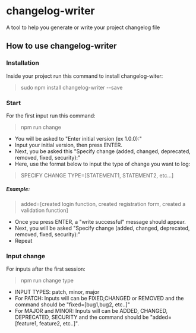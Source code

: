 # changelog-writer
A tool to help you generate or write your project changelog file

## How to use changelog-writer
### Installation
Inside your project run this command to install changelog-witer:
> sudo npm install changelog-writer --save 

### Start
For the first input run this command:
> npm run change
* You will be asked to "Enter initial version (ex 1.0.0):"
* Input your initial version, then press ENTER.
* Next, you be asked this "Specify change (added, changed, deprecated, removed, fixed, security):"
* Here, use the format below to input the type of change you want to log:
> SPECIFY CHANGE TYPE=[STATEMENT1, STATEMENT2, etc...] 
 
##### Example:
> added=[created login function, created registration form, created a validation function]
* Once you press ENTER, a "write successful" message should appear.
* Next, you will be asked "Specify change (added, changed, deprecated, removed, fixed, security):"
* Repeat

### Input change
For inputs after the first session:
> npm run change type <SPECIFY INPUT TYPE>
* INPUT TYPES: patch, minor, major
* For PATCH: Inputs will can be FIXED,CHANGED or REMOVED and the command should be "fixed=[bug1,bug2, etc..]"
* For MAJOR and MINOR: Inputs will can be ADDED, CHANGED, DEPRECATED, SECURITY and the command should be "added=[feature1, feature2, etc..]".  
